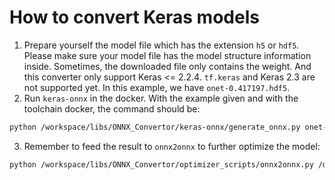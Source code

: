 # How to convert Keras models

1. Prepare yourself the model file which has the extension `h5` or `hdf5`. Please make sure your model file has the
model structure information inside. Sometimes, the downloaded file only contains the weight. And this converter only
support Keras <= 2.2.4. `tf.keras` and Keras 2.3 are not supported yet. In this example, we have `onet-0.417197.hdf5`.
2. Run `keras-onnx` in the docker. With the example given and with the toolchain docker, the command should be:
```bash
python /workspace/libs/ONNX_Convertor/keras-onnx/generate_onnx.py onet-0.417197.hdf5 -o /data1/target.onnx -O --duplicate-shared-weights
```
3. Remember to feed the result to `onnx2onnx` to further optimize the model:
```bash
python /workspace/libs/ONNX_Convertor/optimizer_scripts/onnx2onnx.py /data1/target.onnx -o /data1/target.opt.onnx --add-bn -t
```